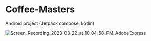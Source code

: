 # Coffee-Masters
Android project (Jetpack compose, kotlin)

![Screen_Recording_2023-03-22_at_10_04_58_PM_AdobeExpress](https://user-images.githubusercontent.com/42849043/226983050-c7538b8c-998e-4be0-ade8-5b0fb3d48790.gif)
